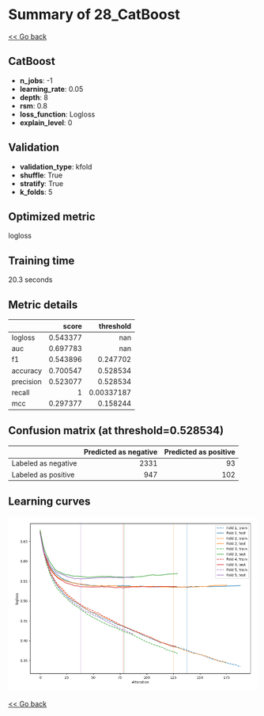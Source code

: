 # Summary of 28_CatBoost

[<< Go back](../README.md)


## CatBoost
- **n_jobs**: -1
- **learning_rate**: 0.05
- **depth**: 8
- **rsm**: 0.8
- **loss_function**: Logloss
- **explain_level**: 0

## Validation
 - **validation_type**: kfold
 - **shuffle**: True
 - **stratify**: True
 - **k_folds**: 5

## Optimized metric
logloss

## Training time

20.3 seconds

## Metric details
|           |    score |    threshold |
|:----------|---------:|-------------:|
| logloss   | 0.543377 | nan          |
| auc       | 0.697783 | nan          |
| f1        | 0.543896 |   0.247702   |
| accuracy  | 0.700547 |   0.528534   |
| precision | 0.523077 |   0.528534   |
| recall    | 1        |   0.00337187 |
| mcc       | 0.297377 |   0.158244   |


## Confusion matrix (at threshold=0.528534)
|                     |   Predicted as negative |   Predicted as positive |
|:--------------------|------------------------:|------------------------:|
| Labeled as negative |                    2331 |                      93 |
| Labeled as positive |                     947 |                     102 |

## Learning curves
![Learning curves](learning_curves.png)

[<< Go back](../README.md)
